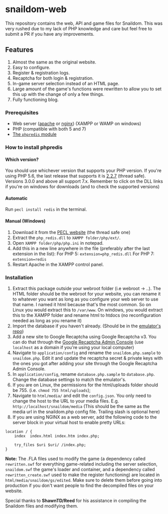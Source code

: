 # snaildom-web

This repository contains the web, API and game files for Snaildom. This was very rushed due to my lack of PHP knowledge and care but feel free to submit a PR if you have any improvements.

## Features
1. Almost the same as the original website.
2. Easy to configure.
3. Register & registration logs.
4. Recaptcha for both login & registration.
5. In-game server selection instead of an HTML page.
6. Large amount of the game's functions were rewritten to allow you to set this up with the change of only a few things.
7. Fully functioning blog.

### Prerequisites
- Web server ([apache](https://httpd.apache.org/) or [nginx](https://www.nginx.com/)) (XAMPP or WAMP on windows)
- PHP (compatible with both 5 and 7)
- [The `phpredis` module](https://github.com/phpredis/phpredis)

### How to install phpredis
#### Which version?
You should use whichever version that supports your PHP version. If you're using PHP 5.6, the last release that supports it is [2.2.7](https://pecl.php.net/package/redis/2.2.7/windows) (thread safe). Versions 3.0.0 and above all support 7.x. Remember to click on the DLL links if you're on windows for downloads (and to check the supported versions)
#### Automatic
Run `pecl install redis` in the terminal.
#### Manual (Windows)
1. Download it from the [PECL website](https://pecl.php.net/package/redis) (the thread safe one)
2. Extract the `php_redis.dll` to `XAMPP folder/php/ext/`.
3. Open `XAMPP folder/php/php.ini` in notepad.
4. Add this in a new line anywhere in the file (preferably after the last extension in the list):
For PHP 5:
`extension=php_redis.dll`
For PHP 7:
`extension=redis`
5. Restart Apache in the XAMPP control panel.

### Installation

1. Extract this package outside your webroot folder (i.e webroot -> ..). The HTML folder should be the webroot for your website, you can rename it to whatever you want as long as you configure your web server to use that name. I named it html because that's the most common. So on Linux you would extract this to `/var/www`. On windows, you would extract this to the XAMPP folder and rename html to htdocs (no reconfiguration needed as long as you rename it)
2. Import the database if you haven't already. (Should be in the [emulator's repo](https://github.com/Pyrodash/snaildom))
3. Add a new site to Google Recaptcha using Google Recaptcha v3. You can do that through the [Google Recaptcha Admin Console](https://www.google.com/recaptcha/admin/) (use `localhost` as a domain if you're using your local computer)
4. Navigate to `application/config` and rename the `snaildom.php.sample` to `snaildom.php`. Edit it and update the recaptcha secret & private keys with the ones you got after adding your site through the Google Recaptcha Admin Console.
6. In `application/config`, rename `database.php.sample` to `database.php`. Change the database settings to match the emulator's.
7. If you are on Linux, the permissions for the html/uploads folder should be 755. (i.e. `chmod 755 html/uploads`);
8. Navigate to `html/media/` and edit the `config.json`. You only need to change the host to the URL to your media files. E.g. `http://localhost/snaildom/media` (This should be the same as the media url in the snaildom.php config file. Trailing slash is optional here)
9. If you are using NGINX as a web server, add the following code to the server block in your virtual host to enable pretty URLs:
```
location / {
    index  index.html index.htm index.php;

    try_files $uri $uri/ /index.php;
}
```

**Note:** The .FLA files used to modify the game (a dependency called `rewritten.swf` for everything game-related including the server selection, `snaildom.swf` the game's loader and container, and a dependency called `rewritten_create.swf` used to make the register functioning) are located in `html/media/snaildom/gs/edited`. Make sure to delete them before going into production if you don't want people to find the decompiled files on your website.


Special thanks to **ShawnTD/Reed** for his assistance in compiling the Snaildom files and modifying them.
